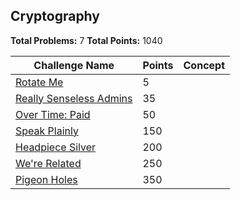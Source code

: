 ## Cryptography

**Total Problems:** 7
**Total Points:** 1040

| Challenge Name               | Points  | Concept |
| -----------------------------|---------|---------|
| [Rotate Me](./RotateMe/README.md) | 5 | |
| [Really Senseless Admins](./ReallySenselessAdmins/README.md) | 35 | |
| [Over Time: Paid](./OverTimePaid/README.md) | 50 | |
| [Speak Plainly](./SpeakPlainly/README.md) | 150 | |
| [Headpiece Silver](./HeadpieceSilver/README.md) | 200 | |
| [We're Related](./WereRelated/README.md) | 250 | |
| [Pigeon Holes](./PigeonHoles/README.md) | 350 | |
